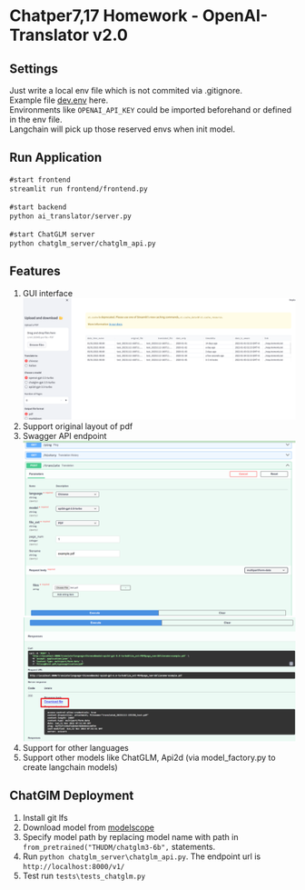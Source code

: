 # Chatper7,17 Homework - OpenAI-Translator v2.0

## Settings
Just write a local env file which is not commited via .gitignore.  
Example file [dev.env](dev.env) here.  
Environments like `OPENAI_API_KEY` could be imported beforehand or defined in the env file.  
Langchain will pick up those reserved envs when init model.  

## Run Application
```
#start frontend
streamlit run frontend/frontend.py

#start backend
python ai_translator/server.py

#start ChatGLM server
python chatglm_server/chatglm_api.py
```

## Features
1. GUI interface
    ![Alt text](images/frontend.png)
2. Support original layout of pdf
3. Swagger API endpoint
   ![Alt text](images/swagger-ui1.png)
   ![Alt text](images/swagger-ui2.png)
4. Support for other languages
5. Support other models like ChatGLM, Api2d (via model_factory.py to create langchain models)

## ChatGlM Deployment
1. Install git lfs
2. Download model from [modelscope](https://modelscope.cn/models/ZhipuAI/chatglm3-6b/summary)
3. Specify model path by replacing model name with path in `from_pretrained("THUDM/chatglm3-6b",` statements.
4. Run `python chatglm_server\chatglm_api.py`. The endpoint url is `http://localhost:8000/v1/`
5. Test run `tests\tests_chatglm.py`